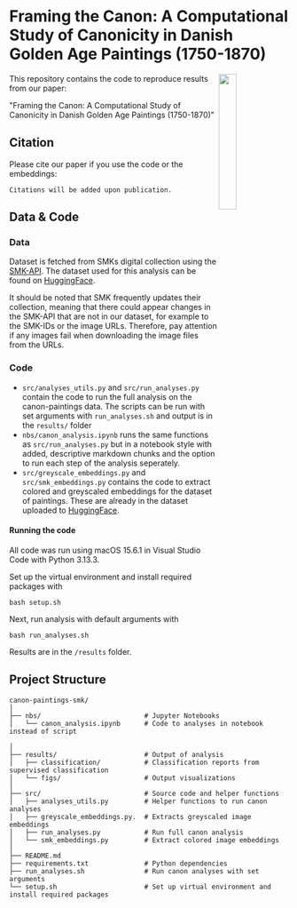 # Framing the Canon: A Computational Study of Canonicity in Danish Golden Age Paintings (1750-1870)

<a href="https://chc.au.dk"><img src="https://github.com/centre-for-humanities-computing/intra/raw/main/images/onboarding/CHC_logo-turquoise-full-name.png" width="25%" align="right"/></a>
 
This repository contains the code to reproduce results from our paper:

"Framing the Canon: A Computational Study of Canonicity in Danish Golden Age Paintings (1750-1870)"

## Citation

Please cite our paper if you use the code or the embeddings: 

```
Citations will be added upon publication.

```

## Data & Code

### Data
Dataset is fetched from SMKs digital collection using the [SMK-API](https://www.smk.dk/en/article/smk-api/). The dataset used for this analysis can be found on [HuggingFace](https://huggingface.co/datasets/chcaa/smk_canon_paintings).

It should be noted that SMK frequently updates their collection, meaning that there could appear changes in the SMK-API that are not in our dataset, for example to the SMK-IDs or the image URLs. Therefore, pay attention if any images fail when downloading the image files from the URLs.

### Code

- ```src/analyses_utils.py``` and ```src/run_analyses.py``` contain the code to run the full analysis on the canon-paintings data. The scripts can be run with set arguments with ```run_analyses.sh``` and output is in the ```results/``` folder
- ```nbs/canon_analysis.ipynb``` runs the same functions as ```src/run_analyses.py``` but in a notebook style with added, descriptive markdown chunks and the option to run each step of the analysis seperately.
- ```src/greyscale_embeddings.py``` and ```src/smk_embeddings.py``` contains the code to extract colored and greyscaled embeddings for the dataset of paintings. These are already in the dataset uploaded to [HuggingFace](https://huggingface.co/datasets/louisebrix/smk_canon_paintings).

#### Running the code
All code was run using macOS 15.6.1 in Visual Studio Code with Python 3.13.3.

Set up the virtual environment and install required packages with 
```
bash setup.sh
```

Next, run analysis with default arguments with
```
bash run_analyses.sh 
```
Results are in the ```/results``` folder.

## Project Structure

```
canon-paintings-smk/
│
├── nbs/                          # Jupyter Notebooks
│   └── canon_analysis.ipynb      # Code to analyses in notebook instead of script

│
├── results/                      # Output of analysis
│   ├── classification/           # Classification reports from supervised classification
│   └── figs/                     # Output visualizations      
│
├── src/                          # Source code and helper functions
│   ├── analyses_utils.py         # Helper functions to run canon analyses
│   ├── greyscale_embeddings.py.  # Extracts greyscaled image embeddings
│   ├── run_analyses.py           # Run full canon analysis
│   └── smk_embeddings.py         # Extract colored image embeddings
│
├── README.md
├── requirements.txt              # Python dependencies
├── run_analyses.sh               # Run canon analyses with set arguments
└── setup.sh                      # Set up virtual environment and install required packages
```